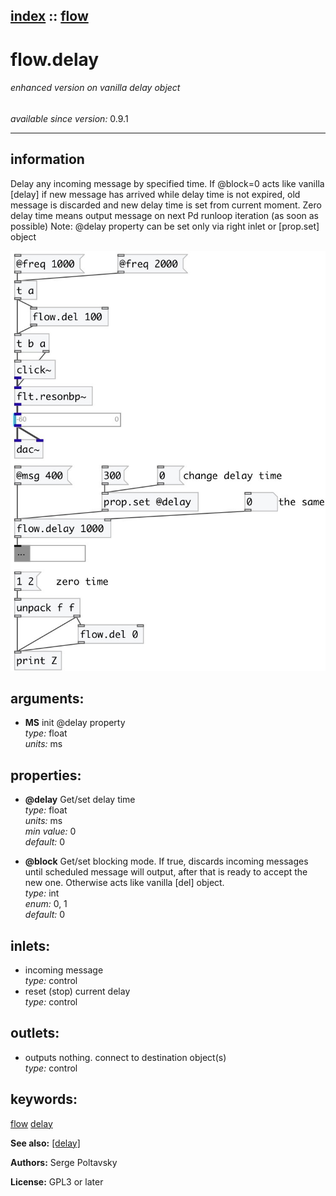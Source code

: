 [index](index.html) :: [flow](category_flow.html)
---

# flow.delay

###### enhanced version on vanilla delay object

*available since version:* 0.9.1

---


## information
Delay any incoming message by specified time. If @block=0 acts like vanilla
            [delay] if new message has arrived while delay time is not expired, old message is
            discarded and new delay time is set from current moment.
Zero delay time means output message on next Pd runloop iteration (as soon as
            possible)
Note: @delay property can be set only via right inlet or [prop.set] object



[![example](../examples/img/flow.delay.jpg)](../examples/pd/flow.delay.pd)



## arguments:

* **MS**
init @delay property<br>
_type:_ float<br>
_units:_ ms<br>





## properties:

* **@delay** 
Get/set delay time<br>
_type:_ float<br>
_units:_ ms<br>
_min value:_ 0<br>
_default:_ 0<br>

* **@block** 
Get/set blocking mode. If true, discards incoming messages until scheduled message will
output, after that is ready to accept the new one. Otherwise acts like vanilla
[del] object.<br>
_type:_ int<br>
_enum:_ 0, 1<br>
_default:_ 0<br>



## inlets:

* incoming message<br>
_type:_ control
* reset (stop) current delay<br>
_type:_ control



## outlets:

* outputs nothing. connect to destination object(s)<br>
_type:_ control



## keywords:

[flow](keywords/flow.html)
[delay](keywords/delay.html)



**See also:**
[\[delay\]](delay.html)




**Authors:** Serge Poltavsky




**License:** GPL3 or later





